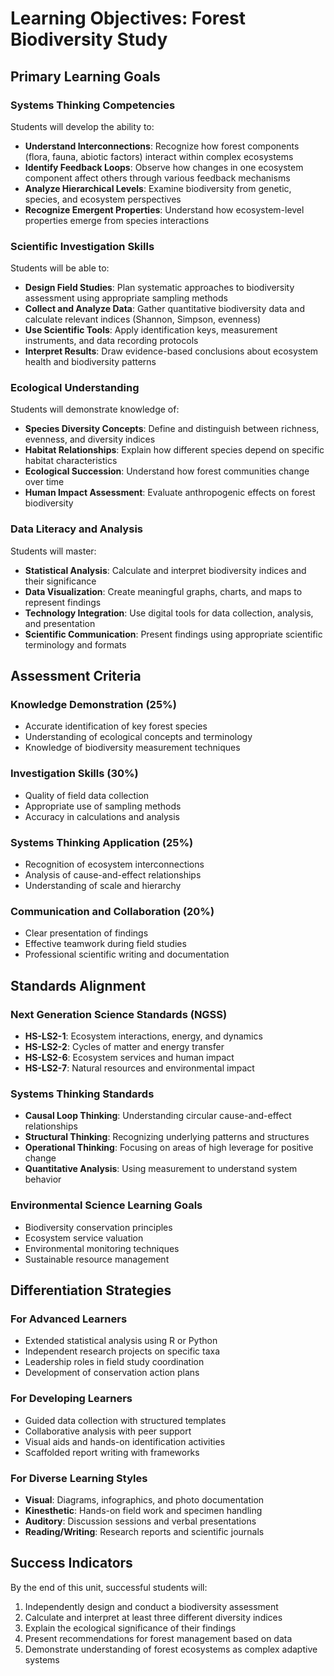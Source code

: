 # Learning Objectives: Forest Biodiversity Study

## Primary Learning Goals

### Systems Thinking Competencies
Students will develop the ability to:
- **Understand Interconnections**: Recognize how forest components (flora, fauna, abiotic factors) interact within complex ecosystems
- **Identify Feedback Loops**: Observe how changes in one ecosystem component affect others through various feedback mechanisms
- **Analyze Hierarchical Levels**: Examine biodiversity from genetic, species, and ecosystem perspectives
- **Recognize Emergent Properties**: Understand how ecosystem-level properties emerge from species interactions

### Scientific Investigation Skills
Students will be able to:
- **Design Field Studies**: Plan systematic approaches to biodiversity assessment using appropriate sampling methods
- **Collect and Analyze Data**: Gather quantitative biodiversity data and calculate relevant indices (Shannon, Simpson, evenness)
- **Use Scientific Tools**: Apply identification keys, measurement instruments, and data recording protocols
- **Interpret Results**: Draw evidence-based conclusions about ecosystem health and biodiversity patterns

### Ecological Understanding
Students will demonstrate knowledge of:
- **Species Diversity Concepts**: Define and distinguish between richness, evenness, and diversity indices
- **Habitat Relationships**: Explain how different species depend on specific habitat characteristics
- **Ecological Succession**: Understand how forest communities change over time
- **Human Impact Assessment**: Evaluate anthropogenic effects on forest biodiversity

### Data Literacy and Analysis
Students will master:
- **Statistical Analysis**: Calculate and interpret biodiversity indices and their significance
- **Data Visualization**: Create meaningful graphs, charts, and maps to represent findings
- **Technology Integration**: Use digital tools for data collection, analysis, and presentation
- **Scientific Communication**: Present findings using appropriate scientific terminology and formats

## Assessment Criteria

### Knowledge Demonstration (25%)
- Accurate identification of key forest species
- Understanding of ecological concepts and terminology
- Knowledge of biodiversity measurement techniques

### Investigation Skills (30%)
- Quality of field data collection
- Appropriate use of sampling methods
- Accuracy in calculations and analysis

### Systems Thinking Application (25%)
- Recognition of ecosystem interconnections
- Analysis of cause-and-effect relationships
- Understanding of scale and hierarchy

### Communication and Collaboration (20%)
- Clear presentation of findings
- Effective teamwork during field studies
- Professional scientific writing and documentation

## Standards Alignment

### Next Generation Science Standards (NGSS)
- **HS-LS2-1**: Ecosystem interactions, energy, and dynamics
- **HS-LS2-2**: Cycles of matter and energy transfer
- **HS-LS2-6**: Ecosystem services and human impact
- **HS-LS2-7**: Natural resources and environmental impact

### Systems Thinking Standards
- **Causal Loop Thinking**: Understanding circular cause-and-effect relationships
- **Structural Thinking**: Recognizing underlying patterns and structures
- **Operational Thinking**: Focusing on areas of high leverage for positive change
- **Quantitative Analysis**: Using measurement to understand system behavior

### Environmental Science Learning Goals
- Biodiversity conservation principles
- Ecosystem service valuation
- Environmental monitoring techniques
- Sustainable resource management

## Differentiation Strategies

### For Advanced Learners
- Extended statistical analysis using R or Python
- Independent research projects on specific taxa
- Leadership roles in field study coordination
- Development of conservation action plans

### For Developing Learners
- Guided data collection with structured templates
- Collaborative analysis with peer support
- Visual aids and hands-on identification activities
- Scaffolded report writing with frameworks

### For Diverse Learning Styles
- **Visual**: Diagrams, infographics, and photo documentation
- **Kinesthetic**: Hands-on field work and specimen handling
- **Auditory**: Discussion sessions and verbal presentations
- **Reading/Writing**: Research reports and scientific journals

## Success Indicators

By the end of this unit, successful students will:
1. Independently design and conduct a biodiversity assessment
2. Calculate and interpret at least three different diversity indices
3. Explain the ecological significance of their findings
4. Present recommendations for forest management based on data
5. Demonstrate understanding of forest ecosystems as complex adaptive systems